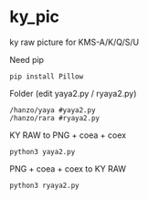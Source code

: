 ky_pic
=============

ky raw picture for KMS-A/K/Q/S/U

Need pip
<pre><code>pip install Pillow</code></pre>

Folder (edit yaya2.py / ryaya2.py)
<pre><code>/hanzo/yaya #yaya2.py
/hanzo/rara #ryaya2.py</code></pre>

KY RAW to PNG + coea + coex
<pre><code>python3 yaya2.py</code></pre>

PNG + coea + coex to KY RAW
<pre><code>python3 ryaya2.py</code></pre>
